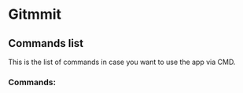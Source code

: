 # Gitmmit


## Commands list
This is the list of commands in case you want to use the app via CMD.

### Commands:

